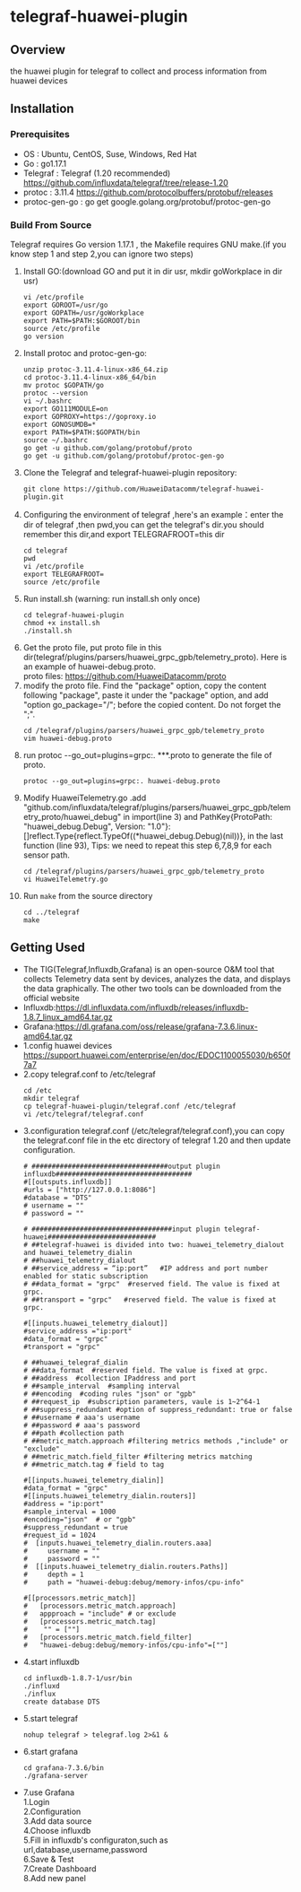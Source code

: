 # **telegraf-huawei-plugin**

## **Overview**
the huawei plugin for telegraf to collect and process information from huawei devices

## **Installation**
### **Prerequisites**

- OS : Ubuntu, CentOS, Suse, Windows, Red Hat
- Go : go1.17.1
- Telegraf : Telegraf (1.20 recommended) https://github.com/influxdata/telegraf/tree/release-1.20
- protoc :  3.11.4
  https://github.com/protocolbuffers/protobuf/releases
- protoc-gen-go :
  go get google.golang.org/protobuf/protoc-gen-go


### Build From Source

Telegraf requires Go version 1.17.1 , the Makefile requires GNU make.(if you know step 1 and step 2,you can ignore two steps)

1. Install GO:(download GO and put it in dir usr, mkdir goWorkplace in dir usr)
   ```
   vi /etc/profile
   export GOROOT=/usr/go
   export GOPATH=/usr/goWorkplace
   export PATH=$PATH:$GOROOT/bin
   source /etc/profile
   go version
   ```
2. Install protoc and protoc-gen-go:
   ```
   unzip protoc-3.11.4-linux-x86_64.zip
   cd protoc-3.11.4-linux-x86_64/bin
   mv protoc $GOPATH/go
   protoc --version
   vi ~/.bashrc
   export GO111MODULE=on
   export GOPROXY=https://goproxy.io
   export GONOSUMDB=*
   export PATH=$PATH:$GOPATH/bin
   source ~/.bashrc
   go get -u github.com/golang/protobuf/proto
   go get -u github.com/golang/protobuf/protoc-gen-go
   ```
3. Clone the Telegraf and telegraf-huawei-plugin repository:
   ```
   git clone https://github.com/HuaweiDatacomm/telegraf-huawei-plugin.git
   ```
4. Configuring the environment of telegraf ,here's an example：enter the dir of telegraf ,then pwd,you can get the telegraf's dir.you should remember this dir,and export TELEGRAFROOT=this dir
   ```
   cd telegraf
   pwd
   vi /etc/profile  
   export TELEGRAFROOT=
   source /etc/profile
   ```
5. Run install.sh (warning: run install.sh only once)
   ```
   cd telegraf-huawei-plugin
   chmod +x install.sh
   ./install.sh
   ```
6. Get the proto file, put proto file in this dir(telegraf/plugins/parsers/huawei_grpc_gpb/telemetry_proto). Here is an example of huawei-debug.proto.  
proto files: https://github.com/HuaweiDatacomm/proto
7. modify the proto file. Find the "package" option, copy the content following "package", paste it under the "package" option, and add "option go_package="/"; before the copied content. Do not forget the ";".
   ```
   cd /telegraf/plugins/parsers/huawei_grpc_gpb/telemetry_proto
   vim huawei-debug.proto
   ```   
8. run protoc --go_out=plugins=grpc:. ***.proto to generate the file of proto. 
   ```
   protoc --go_out=plugins=grpc:. huawei-debug.proto
   ```   
9. Modify HuaweiTelemetry.go .add "github.com/influxdata/telegraf/plugins/parsers/huawei_grpc_gpb/telemetry_proto/huawei_debug" in import(line 3)  and PathKey{ProtoPath: "huawei_debug.Debug", Version: "1.0"}: []reflect.Type{reflect.TypeOf((*huawei_debug.Debug)(nil))},
   in the last function (line 93), Tips: we need to repeat this step 6,7,8,9 for each sensor path.  
   ```
   cd /telegraf/plugins/parsers/huawei_grpc_gpb/telemetry_proto
   vi HuaweiTelemetry.go 
   ```
8. Run `make` from the source directory
   ```
   cd ../telegraf
   make
   ```
## Getting Used
  
 - The TIG(Telegraf,Influxdb,Grafana) is an open-source O&M tool that collects Telemetry data sent by devices, analyzes the data, and displays the data graphically.
   The other two tools can be downloaded from the official website
 - Influxdb:https://dl.influxdata.com/influxdb/releases/influxdb-1.8.7_linux_amd64.tar.gz
 - Grafana:https://dl.grafana.com/oss/release/grafana-7.3.6.linux-amd64.tar.gz
 - 1.config huawei devices  
   https://support.huawei.com/enterprise/en/doc/EDOC1100055030/b650f7a7  
 - 2.copy telegraf.conf to /etc/telegraf
   ```
   cd /etc
   mkdir telegraf
   cp telegraf-huawei-plugin/telegraf.conf /etc/telegraf
   vi /etc/telegraf/telegraf.conf
   ```
 - 3.configuration telegraf.conf (/etc/telegraf/telegraf.conf),you can copy the telegraf.conf file in the etc directory of telegraf 1.20 and then update configuration. 
   ```
   # ##################################output plugin influxdb##################################
   #[[outsputs.influxdb]]
   #urls = ["http://127.0.0.1:8086"]
   #database = "DTS"
   # username = ""
   # password = ""
   
   # ###################################input plugin telegraf-huawei###########################
   # ##telegraf-huawei is divided into two: huawei_telemetry_dialout and huawei_telemetry_dialin
   # ##huawei_telemetry_dialout
   # ##service_address = “ip:port”	 #IP address and port number enabled for static subscription
   # ##data_format = "grpc"  #reserved field. The value is fixed at grpc.
   # ##transport = "grpc"   #reserved field. The value is fixed at grpc.
  
   #[[inputs.huawei_telemetry_dialout]]
   #service_address ="ip:port"
   #data_format = "grpc"
   #transport = "grpc"

   # ##huawei_telegraf_dialin
   # ##data_format  #reserved field. The value is fixed at grpc.
   # ##address  #collection IPaddress and port
   # ##sample_interval  #sampling interval
   # ##encoding  #coding rules "json" or "gpb"
   # ##request_ip  #subscription parameters, vaule is 1~2^64-1
   # ##suppress_redundant #option of suppress_redundant: true or false
   # ##username # aaa's username
   # ##password # aaa's password
   # ##path #collection path
   # ##metric_match.approach #filtering metrics methods ,"include" or "exclude"
   # ##metric_match.field_filter #filtering metrics matching 
   # ##metric_match.tag # field to tag
   
   #[[inputs.huawei_telemetry_dialin]]
   #data_format = "grpc" 
   #[[inputs.huawei_telemetry_dialin.routers]]
   #address = "ip:port"
   #sample_interval = 1000
   #encoding="json"  # or "gpb" 
   #suppress_redundant = true
   #request_id = 1024
   #  [inputs.huawei_telemetry_dialin.routers.aaa]
   #     username = ""
   #     password = ""
   #  [[inputs.huawei_telemetry_dialin.routers.Paths]]
   #     depth = 1
   #     path = "huawei-debug:debug/memory-infos/cpu-info"
   
   #[[processors.metric_match]]
   #   [processors.metric_match.approach]
   #   appproach = "include" # or exclude
   #   [processors.metric_match.tag]
   #    "" = [""]
   #   [processors.metric_match.field_filter]
   #   "huawei-debug:debug/memory-infos/cpu-info"=[""]
   ```
 - 4.start influxdb
   ```
   cd influxdb-1.8.7-1/usr/bin
   ./influxd
   ./influx
   create database DTS 
   ```
 - 5.start telegraf
   ```
   nohup telegraf > telegraf.log 2>&1 &
   ```
 - 6.start grafana
    ```
   cd grafana-7.3.6/bin
   ./grafana-server
   ```
 - 7.use Grafana  
   1.Login  
   2.Configuration  
   3.Add data source  
   4.Choose influxdb  
   5.Fill in influxdb's configuraton,such as url,database,username,password  
   6.Save & Test  
   7.Create Dashboard  
   8.Add new panel  
 
   

  







